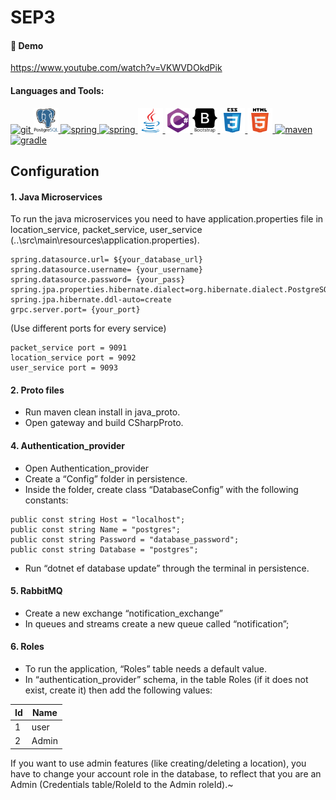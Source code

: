 
# SEP3 

#### 🚀 Demo
https://www.youtube.com/watch?v=VKWVDOkdPik

<h4 align="left">Languages and Tools:</h4>
<a href="https://git-scm.com/" target="_blank"> <img src="https://www.vectorlogo.zone/logos/git-scm/git-scm-icon.svg" alt="git" width="40" height="40">
<a href="https://www.postgresql.org" target="_blank"> <img src="https://raw.githubusercontent.com/devicons/devicon/master/icons/postgresql/postgresql-original-wordmark.svg" alt="postgresql" width="40" height="40"><a href="https://spring.io/" target="_blank"> <img src="https://www.vectorlogo.zone/logos/springio/springio-icon.svg" alt="spring" width="40" height="40">
<a href="https://www.rabbitmq.com/" target="_blank"> <img src="https://github.com/cosmindemian/SEP3/assets/114725463/5f4b2a0f-94a8-48ae-bae3-4c292521ad4b" alt="spring" width="40" height="40">
<a href="https://www.java.com" target="_blank" > <img src="https://raw.githubusercontent.com/devicons/devicon/master/icons/java/java-original.svg" alt="java" width="40" height="40">
<a href="https://www.w3schools.com/cs/" target="_blank"> <img src="https://raw.githubusercontent.com/devicons/devicon/master/icons/csharp/csharp-original.svg" alt="csharp" width="40" height="40">
<a href="https://getbootstrap.com" target="_blank"> <img src="https://raw.githubusercontent.com/devicons/devicon/master/icons/bootstrap/bootstrap-plain-wordmark.svg" alt="bootstrap" width="40" height="40"> 
<a href="https://www.w3schools.com/css/" target="_blank"> <img src="https://raw.githubusercontent.com/devicons/devicon/master/icons/css3/css3-original-wordmark.svg" alt="css3" width="40" height="40">
<a href="https://www.w3.org/html/" target="_blank"> <img src="https://raw.githubusercontent.com/devicons/devicon/master/icons/html5/html5-original-wordmark.svg" alt="html5" width="40" height="40">
<a href="https://maven.apache.org/" target="_blank"> <img src="https://github.com/cosmindemian/SEP3/assets/114725463/fc644644-265d-4893-b215-b960fd049d94" alt="maven" width="60" height="40"></a>
<a href="https://gradle.org/" target="_blank"> <img src="https://www.vectorlogo.zone/logos/gradle/gradle-icon.svg" alt="gradle" width="40" height="40"></a>

## Configuration

#### 1. Java Microservices
To run the java microservices you need to have application.properties file in location_service, packet_service, user_service (..\src\main\resources\application.properties).

```
spring.datasource.url= ${your_database_url}
spring.datasource.username= {your_username}
spring.datasource.password= {your_pass}
spring.jpa.properties.hibernate.dialect=org.hibernate.dialect.PostgreSQLDialect
spring.jpa.hibernate.ddl-auto=create
grpc.server.port= {your_port}
```
(Use different ports for every service)
```
packet_service port = 9091
location_service port = 9092
user_service port = 9093
```
#### 2. Proto files
- Run maven clean install in java_proto.
- Open gateway and build CSharpProto.

#### 4. Authentication_provider
- Open Authentication_provider
- Create a “Config” folder in persistence.
- Inside the folder, create class “DatabaseConfig” with the following constants:
```
public const string Host = "localhost";
public const string Name = "postgres";
public const string Password = "database_password";
public const string Database = "postgres";
```
- Run “dotnet ef database update” through the terminal in persistence.

#### 5.  RabbitMQ 
- Create a new exchange “notification_exchange” 
- In queues and streams create a new queue called “notification”;

#### 6. Roles
- To run the application, “Roles” table needs a default value.
- In “authentication_provider” schema, in the table Roles (if it does not exist, create it) then add the following values:
  
| Id  | Name  |
| --- | ----- |
| 1   | user  |
| 2   | Admin |

If you want to use admin features (like creating/deleting a location), you have to change your account role in the database, to reflect that you are an Admin (Credentials table/RoleId to the Admin roleId).~

